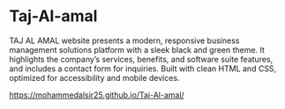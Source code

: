 # Taj-Al-amal
TAJ AL AMAL website presents a modern, responsive business management solutions platform with a sleek black and green theme. It highlights the company’s services, benefits, and software suite features, and includes a contact form for inquiries. Built with clean HTML and CSS, optimized for accessibility and mobile devices.

https://mohammedalsir25.github.io/Taj-Al-amal/
